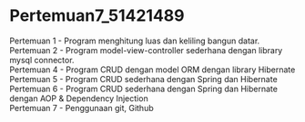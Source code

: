 ﻿# Pertemuan7_51421489
Pertemuan 1 - Program menghitung luas dan keliling bangun datar. <br/>
Pertemuan 2 - Program model-view-controller sederhana dengan library mysql connector. <br/>
Pertemuan 4 - Program CRUD dengan model ORM dengan library Hibernate <br/>
Pertemuan 5 - Program CRUD sederhana dengan Spring dan Hibernate <br/>
Pertemuan 6 - Program CRUD sederhana dengan Spring dan Hibernate dengan AOP & Dependency Injection <br/>
Pertemuan 7 - Penggunaan git, Github <br/>
